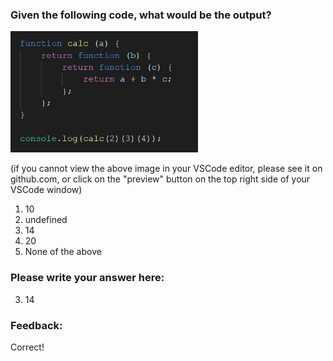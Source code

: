 ### Given the following code, what would be the output?

<img src="images/calc.png" width="300px" alt="" width="50%">

(if you cannot view the above image in your VSCode editor, please see it
on github.com, or click on the "preview" button on the top right side of your VSCode window)

1. 10
2. undefined
3. 14
4. 20
5. None of the above

### Please write your answer here:
3. 14

### Feedback:
Correct!